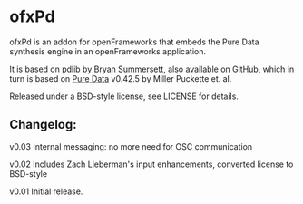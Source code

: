 ofxPd
===========

ofxPd is an addon for openFrameworks that embeds the Pure Data synthesis engine in an openFrameworks application.

It is based on [pdlib by Bryan Summersett](http://bsumm.net/projects/pdlib.html), also [available on GitHub](http://github.com/bryansum/pdlib), which in turn is based on [Pure Data](http://puredata.info) v0.42.5 by Miller Puckette et. al.

Released under a BSD-style license, see LICENSE for details.

Changelog:
---------

v0.03 
Internal messaging: no more need for OSC communication

v0.02
Includes Zach Lieberman's input enhancements, converted license to BSD-style

v0.01
Initial release.


